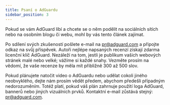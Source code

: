 ```yaml
---
title: Psaní o AdGuardu
sidebar_position: 3
---
```


Pokud se vám AdGuard líbí a chcete se o něm podělit na sociálních sítích nebo na osobním blogu či webu, mohl by vás tento článek zajímat.

Po sdílení svých zkušeností pošlete e-mail na [pr@adguard.com](mailto:pr@adguard.com) a připojte odkaz na svůj příspěvek. Autoři nejlépe napsaných recenzí získají zdarma licenční klíč AdGuard. Nezáleží na tom, jestli je publikum vašich webových stránek malé nebo velké; vážíme si každé snahy. Vezměte prosím na vědomí, že vaše recenze by měla mít přibližně 300 až 500 slov.

Pokud plánujete natočit video o AdGuardu nebo udělat cokoli jiného neobvyklého, dejte nám prosím vědět předem, abychom předešli případným nedorozuměním. Totéž platí, pokud váš plán zahrnuje použití loga AdGuard, bannerů nebo jiných vizuálních prvků. Kontaktní e-mail zůstává stejný: [pr@adguard.com](mailto:pr@adguard.com).
